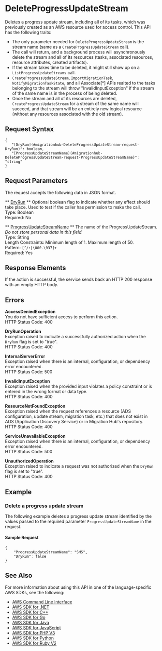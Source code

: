 # DeleteProgressUpdateStream<a name="API_DeleteProgressUpdateStream"></a>

Deletes a progress update stream, including all of its tasks, which was previously created as an AWS resource used for access control\. This API has the following traits:
+ The only parameter needed for `DeleteProgressUpdateStream` is the stream name \(same as a `CreateProgressUpdateStream` call\)\.
+ The call will return, and a background process will asynchronously delete the stream and all of its resources \(tasks, associated resources, resource attributes, created artifacts\)\.
+ If the stream takes time to be deleted, it might still show up on a `ListProgressUpdateStreams` call\.
+  `CreateProgressUpdateStream`, `ImportMigrationTask`, `NotifyMigrationTaskState`, and all Associate\[\*\] APIs realted to the tasks belonging to the stream will throw "InvalidInputException" if the stream of the same name is in the process of being deleted\.
+ Once the stream and all of its resources are deleted, `CreateProgressUpdateStream` for a stream of the same name will succeed, and that stream will be an entirely new logical resource \(without any resources associated with the old stream\)\.

## Request Syntax<a name="API_DeleteProgressUpdateStream_RequestSyntax"></a>

```
{
   "[DryRun](#migrationhub-DeleteProgressUpdateStream-request-DryRun)": boolean,
   "[ProgressUpdateStreamName](#migrationhub-DeleteProgressUpdateStream-request-ProgressUpdateStreamName)": "string"
}
```

## Request Parameters<a name="API_DeleteProgressUpdateStream_RequestParameters"></a>

The request accepts the following data in JSON format\.

 ** [DryRun](#API_DeleteProgressUpdateStream_RequestSyntax) **   <a name="migrationhub-DeleteProgressUpdateStream-request-DryRun"></a>
Optional boolean flag to indicate whether any effect should take place\. Used to test if the caller has permission to make the call\.  
Type: Boolean  
Required: No

 ** [ProgressUpdateStreamName](#API_DeleteProgressUpdateStream_RequestSyntax) **   <a name="migrationhub-DeleteProgressUpdateStream-request-ProgressUpdateStreamName"></a>
The name of the ProgressUpdateStream\. *Do not store personal data in this field\.*   
Type: String  
Length Constraints: Minimum length of 1\. Maximum length of 50\.  
Pattern: `[^/:|\000-\037]+`   
Required: Yes

## Response Elements<a name="API_DeleteProgressUpdateStream_ResponseElements"></a>

If the action is successful, the service sends back an HTTP 200 response with an empty HTTP body\.

## Errors<a name="API_DeleteProgressUpdateStream_Errors"></a>

 **AccessDeniedException**   
You do not have sufficient access to perform this action\.  
HTTP Status Code: 400

 **DryRunOperation**   
Exception raised to indicate a successfully authorized action when the `DryRun` flag is set to "true"\.  
HTTP Status Code: 400

 **InternalServerError**   
Exception raised when there is an internal, configuration, or dependency error encountered\.  
HTTP Status Code: 500

 **InvalidInputException**   
Exception raised when the provided input violates a policy constraint or is entered in the wrong format or data type\.  
HTTP Status Code: 400

 **ResourceNotFoundException**   
Exception raised when the request references a resource \(ADS configuration, update stream, migration task, etc\.\) that does not exist in ADS \(Application Discovery Service\) or in Migration Hub's repository\.  
HTTP Status Code: 400

 **ServiceUnavailableException**   
Exception raised when there is an internal, configuration, or dependency error encountered\.  
HTTP Status Code: 500

 **UnauthorizedOperation**   
Exception raised to indicate a request was not authorized when the `DryRun` flag is set to "true"\.  
HTTP Status Code: 400

## Example<a name="API_DeleteProgressUpdateStream_Examples"></a>

### Delete a progress update stream<a name="API_DeleteProgressUpdateStream_Example_1"></a>

The following example deletes a progress update stream identified by the values passed to the required parameter `ProgressUpdateStreamName` in the request\.

#### Sample Request<a name="API_DeleteProgressUpdateStream_Example_1_Request"></a>

```
{
    "ProgressUpdateStreamName": "SMS", 
    "DryRun": false
}
```

## See Also<a name="API_DeleteProgressUpdateStream_SeeAlso"></a>

For more information about using this API in one of the language\-specific AWS SDKs, see the following:
+  [AWS Command Line Interface](https://docs.aws.amazon.com/goto/aws-cli/AWSMigrationHub-2017-05-31/DeleteProgressUpdateStream) 
+  [AWS SDK for \.NET](https://docs.aws.amazon.com/goto/DotNetSDKV3/AWSMigrationHub-2017-05-31/DeleteProgressUpdateStream) 
+  [AWS SDK for C\+\+](https://docs.aws.amazon.com/goto/SdkForCpp/AWSMigrationHub-2017-05-31/DeleteProgressUpdateStream) 
+  [AWS SDK for Go](https://docs.aws.amazon.com/goto/SdkForGoV1/AWSMigrationHub-2017-05-31/DeleteProgressUpdateStream) 
+  [AWS SDK for Java](https://docs.aws.amazon.com/goto/SdkForJava/AWSMigrationHub-2017-05-31/DeleteProgressUpdateStream) 
+  [AWS SDK for JavaScript](https://docs.aws.amazon.com/goto/AWSJavaScriptSDK/AWSMigrationHub-2017-05-31/DeleteProgressUpdateStream) 
+  [AWS SDK for PHP V3](https://docs.aws.amazon.com/goto/SdkForPHPV3/AWSMigrationHub-2017-05-31/DeleteProgressUpdateStream) 
+  [AWS SDK for Python](https://docs.aws.amazon.com/goto/boto3/AWSMigrationHub-2017-05-31/DeleteProgressUpdateStream) 
+  [AWS SDK for Ruby V2](https://docs.aws.amazon.com/goto/SdkForRubyV2/AWSMigrationHub-2017-05-31/DeleteProgressUpdateStream) 